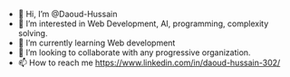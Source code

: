 - 👋 Hi, I’m @Daoud-Hussain
- 👀 I’m interested in Web Development, AI, programming, complexity solving.
- 🌱 I’m currently learning Web development
- 💞️ I’m looking to collaborate with any progressive organization. 
- 📫 How to reach me https://www.linkedin.com/in/daoud-hussain-302/

